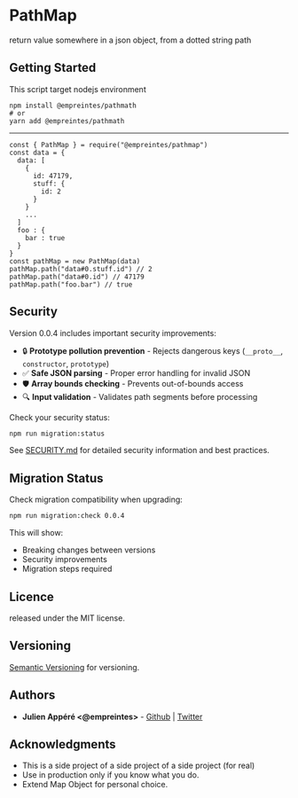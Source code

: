 # PathMap

return value somewhere in a json object, from a dotted string path

## Getting Started
This script target nodejs environment

    npm install @empreintes/pathmath
    # or
    yarn add @empreintes/pathmath

---
    const { PathMap } = require("@empreintes/pathmap")
    const data = {
      data: [
        {
          id: 47179,
          stuff: {
            id: 2
          }
        }
        ...
      ]
      foo : {
        bar : true
      }
    }
    const pathMap = new PathMap(data)
    pathMap.path("data#0.stuff.id") // 2
    pathMap.path("data#0.id") // 47179
    pathMap.path("foo.bar") // true

## Security

Version 0.0.4 includes important security improvements:

- 🔒 **Prototype pollution prevention** - Rejects dangerous keys (`__proto__`, `constructor`, `prototype`)
- ✅ **Safe JSON parsing** - Proper error handling for invalid JSON
- 🛡️ **Array bounds checking** - Prevents out-of-bounds access
- 🔍 **Input validation** - Validates path segments before processing

Check your security status:
```bash
npm run migration:status
```

See [SECURITY.md](SECURITY.md) for detailed security information and best practices.

## Migration Status

Check migration compatibility when upgrading:
```bash
npm run migration:check 0.0.4
```

This will show:
- Breaking changes between versions
- Security improvements
- Migration steps required

## Licence

released under the MIT license.

## Versioning

[Semantic Versioning](http://semver.org/) for versioning.

## Authors

- **Julien Appéré <@empreintes>** -
  [Github](https://github.com/empreintes) | [Twitter](https://twitter.com/empreintes)

## Acknowledgments

- This is a side project of a side project of a side project (for real)
- Use in production only if you know what you do.
- Extend Map Object for personal choice. 